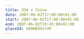 ```yaml
---
title: USA v China
date: 2007-06-02T17:00:00+01:00
start: 2007-06-02T17:00:00+01:00
end: 2007-06-02T18:45:00+01:00
placeId: 849W849J+VM
---
```

